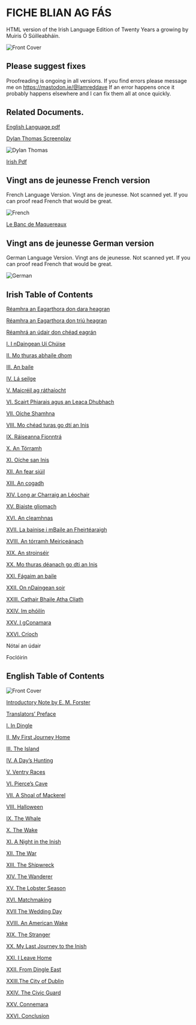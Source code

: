 # FICHE BLIAN AG FÁS 

HTML version of the Irish Language Edition of Twenty Years a growing by Muiris Ó Súilleabháin.


![Front Cover](front.png)

## Please suggest fixes

Proofreading is ongoing in all versions. If you find errors please message me on https://mastodon.ie/@Iamreddave 
If an error happens once it probably happens elsewhere and I can fix them all at once quickly.

## Related Documents.

[English Language pdf ](https://github.com/cavedave/FicheBlian/blob/main/Twenty%20Years%20a%20Growing%20--%20Maurice%20O'Sullivan.pdf)

[Dylan Thomas Screenplay](https://github.com/cavedave/FicheBlian/blob/main/twenty%20years%20a%20growing%20--%20dylan%20thomas.pdf)

![Dylan Thomas](Dylan.jpeg)

[Irish Pdf](https://github.com/cavedave/FicheBlian/blob/main/fiche%20blian%20ag%20fas%20--%20muiris%20o%20suilleabhain.pdf)

## Vingt ans de jeunesse French version 
French Language Version. Vingt ans de jeunesse.  Not scanned  yet. If you can proof read French that would be great.

![French](Dylan.jpeg)

[Le Banc de Maquereaux](/FrenchMackerel.txt)

## Vingt ans de jeunesse German version 
German Language Version. Vingt ans de jeunesse.  Not scanned  yet. If you can proof read French that would be great.

![German](Dylan.jpeg)

## Irish Table of Contents


[Réamhra an Eagarthora don dara heagran](/fiche2.html#Eagarthora)

[Réamhra an Eagarthora don triú heagran](/fiche2.html#Reamhra)

[Réamhrá an údair don chéad eagrán](/fiche2.html#eagran)

[I. I nDaingean Uí Chúise](/fiche2.html#nDaingean)

[II. Mo thuras abhaile dhom](/fiche2.html#abhaile)

[III. An baile](/fiche2.html#baile)

[IV. Lá seilge](/fiche2.html#seilge)

[V. Maicréil ag ráthaíocht](/fiche2.html#Maic)

[VI. Scairt Phiarais agus an Leaca Dhubhach](/fiche2.html#Scairt)

[VII. Oíche Shamhna](/fiche2.html#Shamhna)

[VIII. Mo chéad turas go dtí an Inis](/fiche2.html#Inis)

[IX. Ráiseanna Fionntrá](/fiche2.html#Fionn)

[X. An Tórramh](/fiche2.html#Torramh)

[XI. Oíche san Inis](/fiche2.html#sanInis)

[XII. An fear siúil](/fiche2.html#Anfear)

[XIII. An cogadh](/fiche2.html#cogadh)

[XIV. Long ar Charraig an Léochair](/fiche2.html#Charraig)

[XV. Biaiste gliomach](/fiche2.html#gliomach)

[XVI. An cleamhnas](/fiche2.html#cleamhnas)

[XVII. La bainise i mBaile an Fheirtéaraigh](/fiche2.html#bainise)

[XVIII. An tórramh Meiriceánach](/fiche2.html#Meirice)

[XIX. An stroinséir](/fiche2.html#stroin)

[XX. Mo thuras déanach go dti an Inis](/fiche2.html#thuras)

[XXI. Fágaim an baile](/fiche2.html#fagaim)

[XXII. On nDaingean soir](/fiche2.html#soir)

[XXIII. Cathair Bhaile Atha Cliath](/fiche2.html#atha)

[XXIV. Im phóilín](/fiche2.html#phoil)

[XXV. I gConamara](/fiche2.html#gConamara)

[XXVI. Críoch](/fiche2.html#crioch)

Nótaí an údair

Foclóirin


## English Table of Contents

![Front Cover](frontEng.png)


[Introductory Note by E. M. Forster](/FicheBlian/twenty4.html#h.v1g7ed72c5x6)

[Translators’ Preface](/FicheBlian/twenty4.html#h.56yl1huyx3ps)

[I. In Dingle](/FicheBlian/twenty4.html#h.ofjudc5wkxv)

[II, My First Journey Home](/FicheBlian/twenty4.html#h.k54y8glwe8rq)

[III. The Island](/FicheBlian/twenty4.html#h.oz5ckvx4vpn5) 

[IV. A Day’s Hunting](/FicheBlian/twenty4.html#h.7b3l2hju213p)

[V. Ventry Races](/FicheBlian/twenty4.html#h.oqi9aeoe5kmb) 

[VI. Pierce’s Cave](/FicheBlian/twenty4.html#h.fiu24d9ronar)

[VII. A Shoal of Mackerel](/FicheBlian/twenty4.html#h.v6yrpin87x84) 

[VIII. Halloween](/FicheBlian/twenty4.html#h.iq0m0er6rwaq) 

[IX. The Whale](/FicheBlian/twenty4.html#h.ec3p9rtmsivj) 

[X. The Wake](/FicheBlian/twenty4.html#h.rhs2jguzz89r) 

[XI. A Night in the Inish](/FicheBlian/twenty4.html#h.6p341mfwkgea) 

[XII. The War](/FicheBlian/twenty4.html#h.kxqrh5x55iyd) 

[XIII. The Shipwreck](/FicheBlian/twenty4.html#h.5c384yzujwe)

[XIV. The Wanderer](/FicheBlian/twenty4.html#h.lrgdcs7kk9wi) 

[XV. The Lobster Season](/FicheBlian/twenty4.html#h.l82iq5hxbtgy)

[XVI. Matchmaking](/FicheBlian/twenty4.html#h.jvmh0i36uzpa) 

[XVII The Wedding Day](/FicheBlian/twenty4.html#h.af744h843h94) 

[XVIII. An American Wake](/FicheBlian/twenty4.html#h.eljcz7q1mpwb) 

[XIX. The Stranger](/FicheBlian/twenty4.html#h.rsz6ftfycye2) 

[XX. My Last Journey to the Inish](/FicheBlian/twenty4.html#h.xm9iyikkor37)

[XXI. I Leave Home](/FicheBlian/twenty4.html#h.cygzew5tctcu) 

[XXII. From Dingle East](/FicheBlian/twenty4.html#h.6y08519q9apv)

[XXIII.The City of Dublin](/FicheBlian/twenty4.html#h.kt1z824uspc2) 

[XXIV. The Civic Guard](/FicheBlian/twenty4.html#h.557tvsnpqn4i) 

[XXV. Connemara](/FicheBlian/twenty4.html#h.gdf0sjhlzr4n)

[XXVI. Conclusion](/FicheBlian/twenty4.html#h.oo726i2w7ab5)




